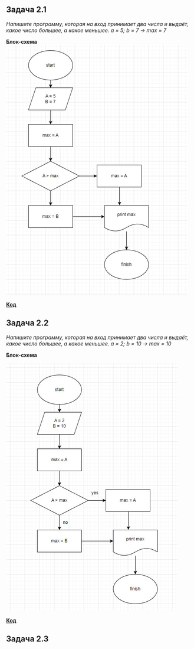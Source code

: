 ## Задача 2.1

*Напишите программу, которая на вход принимает два числа и выдаёт, какое число большее, а какое меньшее. a = 5; b = 7 -> max = 7*

**Блок-схема**
![Это блок-схема к задаче 2.1](task_2/blockdiagram.jpg)

**[Код](task_2/Program.cs)**

## Задача 2.2

*Напишите программу, которая на вход принимает два числа и выдаёт, какое число большее, а какое меньшее. a = 2; b = 10 -> max = 10*

**Блок-схема**

![Это блок-схема к задаче 2.2](task_2.2/blockdiagram2.2.jpg)

**[Код](task_2.2/Program.cs)**


## Задача 2.3

